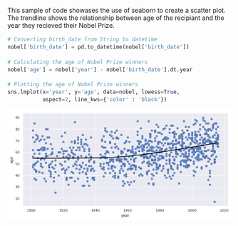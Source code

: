 This sample of code showases the use of seaborn to create a scatter plot. The trendline shows the relationship between age of the recipiant and the year they recieved their Nobel Prize. 


```python
# Converting birth_date from String to datetime
nobel['birth_date'] = pd.to_datetime(nobel['birth_date'])

# Calculating the age of Nobel Prize winners
nobel['age'] = nobel['year'] - nobel['birth_date'].dt.year

# Plotting the age of Nobel Prize winners
sns.lmplot(x='year', y='age', data=nobel, lowess=True, 
           aspect=2, line_kws={'color' : 'black'})
```




  






![png](age_nobel_winners_1_1.png)


